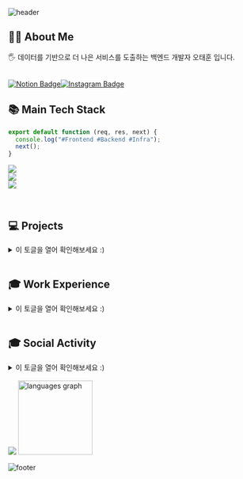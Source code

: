 ![header](https://capsule-render.vercel.app/api?type=waving&height=200&text=RosieOh&fontSize=40&fontAlign=80&fontAlignY=40&color=gradient)

<div align="left">
<h2>🖐🏻 About Me </h2>
<h>🖐 데이터를 기반으로 더 나은 서비스를 도출하는 백엔드 개발자 오태훈 입니다. </b>  <br></br></h>
  
[![Notion Badge](https://img.shields.io/badge/Notion-Rosie's%20Portfolio-white?style=flat-square&logo=Notion)](https://dhxogns920.notion.site/1-7a684d395f6b44c38da92d7ed6c1de11?pvs=4)[![Instagram Badge](https://img.shields.io/badge/Instagram-@cammoreapdalisal%20-white?style=flat-square&logo=Instagram&logoColor=Whitepurple)](https://instagram.com/cammoreapdalisal)
<br/>
<h2>📚 Main Tech Stack </h2> 


```javascript
export default function (req, res, next) {
  console.log("#Frontend #Backend #Infra");
  next();
}
```

 <img src="https://skillicons.dev/icons?i=js,ts,jquery,react,nextjs,vue,styledcomponents,tailwind,sass,threejs&perline="/><br/>
 <img src="https://go-skill-icons.vercel.app/api/icons?i=spring,nodejs,express,nestjs,nuxtjs,django,flask,fastapi,php,grafana,prometheus,&titles=true"/><br/>
 <img src="https://go-skill-icons.vercel.app/api/icons?i=git,github,githubactions,kubernetes,docker,aws,dynamodb,ubuntu,linux,titles=true"/>

<br>

<h2> 💻 Projects </h2> 

<details>
  <summary>이 토글을 열어 확인해보세요 :)</summary>

|기간|내용|도메인|역할|
|---|---|---|---|
|2024.09 ~ 진행중| (주)에이원손해사정 차세대 경영정보관리시스템 구축|<a href="#">사내 내부 보안으로 인한 링크 첨부 불가</a>| 풀스택 개발/DevOps | 
|2024.07 ~ 2024.09| (주)진성정밀 차세대 클라우드 시스템 Saas 플랫폼 구축|<a href="#">사내 내부 보안으로 인한 링크 첨부 불가</a>| 풀스택 개발/DevOps | 
|2024.04 ~ 2024.06| (주)천재교육 디지털사업본부 디지털러닝팀 천재IT교육센터 통합관리시스템 구축|<a href="http://chunjae-it-edu.com/">천재IT교육센터 통합관리시스템 구축</a>| 백엔드 개발/DevOps | 
|2024.02 ~ 2024.03| (주)천재교육 디지털사업본부 디지털러닝팀 천재IT교육센터 랜딩페이지 구축|<a href="http://chunjae-learning.com">천재IT교육센터</a>| 백엔드 개발/DevOps |
|2023.06 ~ 2023.07| 노인 교육 격차 해소 웹 플랫폼 |<a href="elderlinker.vercel.app/">ElderLinker</a>| 풀스택 개발 | 
|2023.08 ~ 2023.08| 북스토어 기반 구매 웹 사이트 |<a href="/">MoreVisionBooks</a>| 백엔드 개발 | 
|2023.07 ~ 2023.08| 학생, 학부모 가상 교육 기업 웹 사이트 |<a href="/">CanMoreVision</a>| 백엔드 개발 | 
|2023.04 ~ 2023.06| 5개 대륙 여행 코스 데이터 기반 여행 상품 구매 플랫폼 |<a href="/">TravelGURU</a>| 프론트엔드 개발 | 
|2023.04 ~ 2023.06| 서울특별시 내 4개 구별 주택 가격 데이터 분석 웹 대시보드 |<a href="/">LeeEung</a>| 백엔드/MLOps | 
|2022.07 ~ 2022.09| 화물차 운전자 동체 인식 기반 객체 인식 애플리케이션 | <a href="/">WakeForCargo</a>| 백엔드/MLOps | 
|2022.04 ~ 2022.09| (주) 에코바이오의학연구소 자사 브랜딩 HeadSpaK 웹사이트 제작 |<a href="http://headspak.com/">헤드스파K</a>| 풀스택 개발 | 


</details>

<br>

<h2>🎓 Work Experience </h2> 

<details>
  <summary>이 토글을 열어 확인해보세요 :)</summary>



|소속 및 단체|활동 기간|내용|
|---|---|---|
|OO대학교|17.03~24.02  | OO대학교 린튼글로벌스쿨 글로벌비즈니스학과 / 빅데이터전공 졸업|
|(주)NIDSoft|24.06 ~ | (주)NIDSoft 시스템 사업부 제조파트 풀스택 개발자|
|(주)천재교육|23.09 ~ 24.05| (주)천재교육 디지털사업본부 디지털러닝팀 백엔드/DevOps|
|(주)유진바이오텍|22.06 ~ 22.09| (주)유진바이오텍 취업연계근로장학생 개발팀 FrontEnd 개발|
|(주)에코바이오의학연구소|22.03 ~ 22.06| (주)에코바이오의학연구소 자사 브랜드 HeadSpaK 취업연계근로장학생 BackEnd 개발|
|(주)다른코리아|21.12 ~ 22.03| (주)다른코리아 개발팀 BackEnd 인턴 개발자 |

</details>

<br>

<h2>🎓 Social Activity </h2> 

<details>
  <summary>이 토글을 열어 확인해보세요 :)</summary>



|소속 및 단체|활동 기간|내용|
|---|---|---|
|멋쟁이사자처럼 11기|23.02 ~23.12| 2023 멋쟁이사자처럼 11기 OO대학교 <br/> OO대학교 대표 / 백엔드 운영 총괄|
|한이음 멘토링|23.05 ~ 23.11| 2023 한이음 멘토링 한국IBM 연계 "Generative AI를 활용한 교육서비스 개발" 팀장 <br/> BackEnd 개발 |
|Weebinder|23.04 ~ 23.12| 2023 초기창업패키지 창업팀 Weebinder <br/> 일상 루틴 추천 플랫폼 "DayMaker" 개발팀 팀장 <br/> BackEnd 개발 |
|TeamLimked|22.03 ~ 22.12| 2022 초기창업패키지 창업팀 "TeamLimked" <br/> 아이템 추천 기반 건강기능식품 추천 플랫폼 "MediRing" 팀장 <br/> BackEnd 개발 |
|대덕구청|22.08 ~ 22.09|2022 대덕구 리빙랩 프로젝트 "ECO_TVY" <br/> 지역 내 쓰레기 분류 기반 객체 인식 모델 플랫폼 "ECO_TVY" <br/> FullStack, MLOps 개발|
|데이터청년캠퍼스|22.06 ~ 22.09| 2022 데이터청년캠퍼스 - OO대학교 "WakeForCargo" 팀장 <br/> BackEnd, MLOps |
|멘도롱대학|21.05 ~ 21.12| 2022 예비창업패키지 창업팀 "청춘의 한 장" <br/> 전문가 추천 기반 대학생 교육 멘토링 추천 플랫폼 "멘도롱 대학" <br/> 기획 / BackEnd 개발 |
|대덕구청|21.03 ~ 21.12|2022 대덕구 청년 네트워크 데이터 분석(취, 창업 분야) 총괄 <br/> MLOps|
|(주)웅진북센|21.01 ~ 21.04| (주)웅진북센 디지털 전자책 혁신아이디어 공모전 <br/> 전자책 대여 어플리케이션 "팀_신기루" 팀장 / BackEnd|
|APCS Forum|17.06 ~| Delegate of 2017 APCS(Asia Pacific Cities Summit & Mayors' Forum)|

</details>


<br/>
<img src="https://github-readme-stats.vercel.app/api?username=RosieOh&show_icons=true&include_all_commits=true&bg_color=30,e96443,904e95&title_color=fff&text_color=fff">
 <img src="https://github-readme-stats.vercel.app/api/top-langs?locale=en&hide_title=false&layout=compact&card_width=320&langs_count=5&bg_color=30,e96443,904e95&theme=dark&hide_border=false&username=rosieoh" height="150" alt="languages graph"  />
<!--
<img src="https://profile-readme-generator.com/assets/snake.svg" alt="Snake animation" />-->


  ![footer](https://capsule-render.vercel.app/api?type=waving&color=auto&height=200&section=footer&fontSize=90)
</div>
